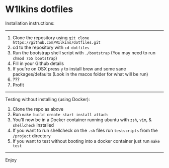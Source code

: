 # W1lkins dotfiles

Installation instructions:

---

1. Clone the repository using `git clone https://github.com/W1lkins/dotfiles.git`
2. cd to the repository with `cd dotfiles`
3. Run the bootstrap shell script with `./bootstrap` (You may need to run `chmod 755 bootstrap`)
4. Fill in your Github details
5. If you're on OSX press `y` to install brew and some sane packages/defaults (Look in the macos folder for what will be
   run)
6. ???
7. Profit

---

Testing without installing (using Docker):

1. Clone the repo as above
2. Run `make build create start install attach`
3. You'll now be in a Docker container running ubuntu with `zsh`, `vim`, & `shellcheck` installed
4. If you want to run shellcheck on the `.sh` files run `testscripts` from the `/project` directory
5. If you want to test without booting into a docker container just run `make test`

---

Enjoy
